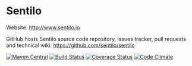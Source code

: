 Sentilo
======================================

Website: http://www.sentilo.io

GitHub hosts Sentilo source code repository, issues tracker, pull requests and technical wiki:
https://github.com/sentilo/sentilo


[![Maven Central](https://maven-badges.herokuapp.com/maven-central/org.sentilo/sentilo-parent-pom/badge.svg)](https://maven-badges.herokuapp.com/maven-central/org.sentilo/sentilo-parent-pom)
[![Build Status](https://api.travis-ci.org/sentilo/sentilo.png)](https://travis-ci.org/sentilo/sentilo)
[![Coverage Status](https://coveralls.io/repos/github/sentilo/sentilo/badge.svg?branch=master)](https://coveralls.io/github/sentilo/sentilo?branch=master)
[![Code Climate](https://api.codeclimate.com/v1/badges/47bf501c6229be2e1cc9/maintainability.svg)](https://codeclimate.com/github/sentilo/sentilo)